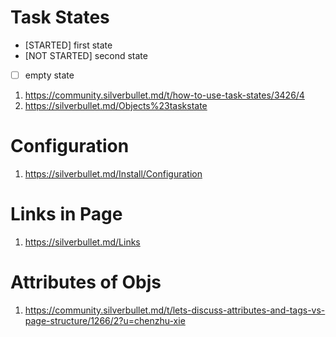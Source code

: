 # Task States

* [STARTED] first state
* [NOT STARTED] second state
* [  ] empty state

1. https://community.silverbullet.md/t/how-to-use-task-states/3426/4
2. https://silverbullet.md/Objects%23taskstate

# Configuration

1. https://silverbullet.md/Install/Configuration

# Links in Page

1. https://silverbullet.md/Links

# Attributes of Objs

1. https://community.silverbullet.md/t/lets-discuss-attributes-and-tags-vs-page-structure/1266/2?u=chenzhu-xie


